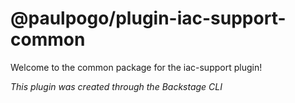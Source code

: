 # @paulpogo/plugin-iac-support-common

Welcome to the common package for the iac-support plugin!

_This plugin was created through the Backstage CLI_
